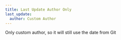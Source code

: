 ```yaml
---
title: Last Update Author Only
last_update:
  author: Custom Author
---
```


Only custom author, so it will still use the date from Git
